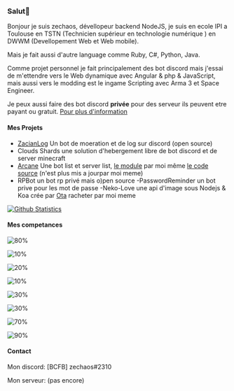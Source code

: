 ### Salut👋

Bonjour je suis zechaos, dévellopeur backend NodeJS, je suis en ecole IPI a Toulouse en TSTN (Technicien supérieur en technologie numérique ) en DWWM (Devellopement Web et Web mobile).

Mais je fait aussi d'autre language comme Ruby, C#, Python, Java.

Comme projet personnel je fait principalement des bot discord mais j'essai de m'ettendre vers le Web dynamique avec Angular & php & JavaScript, mais aussi vers le modding est le ingame Scripting avec Arma 3 et Space Engineer.

Je peux aussi faire des bot discord **privée** pour des serveur ils peuvent etre payant ou gratuit. [Pour plus d'information](https://github.com/zechaos031/zechaos031/blob/master/info/CustomBot.md)

#### Mes Projets
  - [ZacianLog](https://github.com/zechaos031/ZacianLogs) Un bot de moeration et de log sur discord (open source)
  - Clouds Shards une solution d'hebergement libre de bot discord et de server minecraft
  - [Arcane](https://arcane-center.xyz/) Une bot list et server list, [le module](https://www.npmjs.com/package/abcapi) par moi même [le code source](https://github.com/Arcane-Bot-Center/abcAPI) (n'est plus mis a jourpar moi meme)
  - RPBot un bot rp privé mais o)pen source
  -PasswordReminder un bot prive pour les mot de passe
  -Neko-Love une api d'image sous Nodejs & Koa crée par [Ota](https://github.com/Steven-Debande) racheter par moi meme



[![Github Statistics](https://github-readme-stats.vercel.app/api?username=zechaos031&theme=radical)](https://github.com/anuraghazra/github-readme-stats)


#### Mes competances

![80%](https://progress-bar.dev/80?title=JavaScript)

![10%](https://progress-bar.dev/10?title=Ruby)

![20%](https://progress-bar.dev/20?title=Python)

![10%](https://progress-bar.dev/10?title=C\#)

![30%](https://progress-bar.dev/30?title=TypeScript)

![30%](https://progress-bar.dev/30?title=Linux)

![70%](https://progress-bar.dev/70?title=Windows)

![90%](https://progress-bar.dev/90?title=Hardware)

#### Contact
Mon discord: [BCFB] zechaos#2310

Mon serveur: (pas encore)
  
